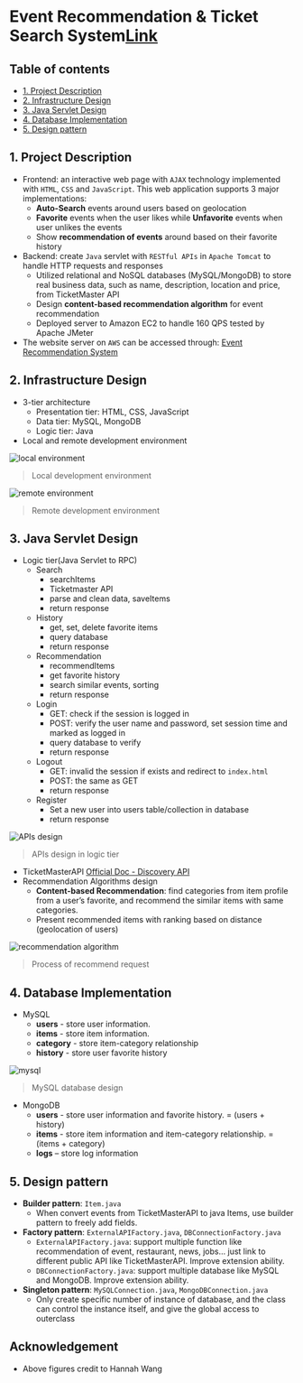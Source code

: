 # Event Recommendation & Ticket Search System[Link](http://13.58.22.177:8080/Jupiter/)


## Table of contents
* [1. Project Description](#1-project-descriptions)
* [2. Infrastructure Design](#2-infrastructure-design)
* [3. Java Servlet Design](#3-java-servlet-design)
* [4. Database Implementation](#4-database-design)
* [5. Design pattern](#5-design-pattern)

## 1. Project Description

- Frontend: an interactive web page with `AJAX` technology implemented with `HTML`, `CSS` and `JavaScript`. This web application supports 3 major implementations:
   * **Auto-Search** events around users based on geolocation
   * **Favorite** events when the user likes while **Unfavorite** events when user unlikes the events
   * Show **recommendation of events** around based on their favorite history
- Backend: create `Java` servlet with `RESTful APIs` in `Apache Tomcat` to handle HTTP requests and responses
   * Utilized relational and NoSQL databases (MySQL/MongoDB) to store real business data, such as name, description, location and price, from TicketMaster API
   * Design **content-based recommendation algorithm** for event recommendation
   * Deployed server to Amazon EC2 to handle 160 QPS tested by Apache JMeter 
- The website server on `AWS` can be accessed through: [Event Recommendation System](http://13.58.22.177:8080/Jupiter/)


## 2. Infrastructure Design
- 3-tier architecture
   * Presentation tier: HTML, CSS, JavaScript
   * Data tier: MySQL, MongoDB
   * Logic tier: Java
- Local and remote development environment

![local environment](https://raw.githubusercontent.com/MoonSulong/EventRecommendation/master/img/local.png)
> Local development environment

![remote environment](https://raw.githubusercontent.com/MoonSulong/EventRecommendation/master/img/remote.png)
> Remote development environment

## 3. Java Servlet Design
- Logic tier(Java Servlet to RPC)
   * Search
      * searchItems
      * Ticketmaster API
      * parse and clean data, saveItems
      * return response
   * History
      * get, set, delete favorite items
      * query database
      * return response
   * Recommendation
      * recommendItems
      * get favorite history
      * search similar events, sorting
      * return response
   * Login
      * GET: check if the session is logged in
      * POST: verify the user name and password, set session time and marked as logged in
      * query database to verify
      * return response
   * Logout
      * GET: invalid the session if exists and redirect to `index.html`
      * POST: the same as GET
      * return response
   * Register
      * Set a new user into users table/collection in database
      * return response

![APIs design](https://raw.githubusercontent.com/MoonSulong/EventRecommendation/master/img//APIs.png)
> APIs design in logic tier

- TicketMasterAPI
[Official Doc - Discovery API](https://developer.ticketmaster.com/products-and-docs/apis/discovery-api/v2/)
- Recommendation Algorithms design
   * **Content-based Recommendation**: find categories from item profile from a user’s favorite, and recommend the similar items with same categories.
   * Present recommended items with ranking based on distance (geolocation of users)

![recommendation algorithm](https://raw.githubusercontent.com/MoonSulong/EventRecommendation/master/img/recommendation.png)
> Process of recommend request

## 4. Database Implementation
- MySQL
   * **users** - store user information.
   * **items** - store item information.
   * **category** - store item-category relationship
   * **history** - store user favorite history

![mysql](https://raw.githubusercontent.com/MoonSulong/EventRecommendation/master/img/mysql.png)
> MySQL database design

- MongoDB
   * **users** - store user information and favorite history. = (users + history)
   * **items** - store item information and item-category relationship. = (items + category)
   * **logs** – store log information

## 5. Design pattern
   * **Builder pattern**: `Item.java`
      * When convert events from TicketMasterAPI to java Items, use builder pattern to freely add fields.
   * **Factory pattern**: `ExternalAPIFactory.java`, `DBConnectionFactory.java`
      * `ExternalAPIFactory.java`: support multiple function like recommendation of event, restaurant, news, jobs… just link to different public API like TicketMasterAPI. Improve extension ability.
      * `DBConnectionFactory.java`: support multiple database like MySQL and MongoDB. Improve extension ability.
   * **Singleton pattern**: `MySQLConnection.java`, `MongoDBConnection.java`
      * Only create specific number of instance of database, and the class can control the instance itself, and give the global access to outerclass

## Acknowledgement
- Above figures credit to Hannah Wang
